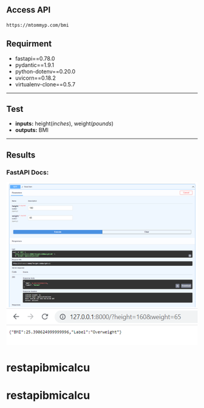 ## Access  API

`https://mtommyp.com/bmi`

## Requirment

- fastapi==0.78.0
- pydantic==1.9.1
- python-dotenv==0.20.0
- uvicorn==0.18.2
- virtualenv-clone==0.5.7

---

## Test

- **inputs:** height(_inches_), weight(_pounds_)
- **outputs:** BMI

---

## Results

### FastAPI Docs:

![screenshot](ss1.png)
![screenshot](ss2.png)

# restapibmicalcu
# restapibmicalcu
